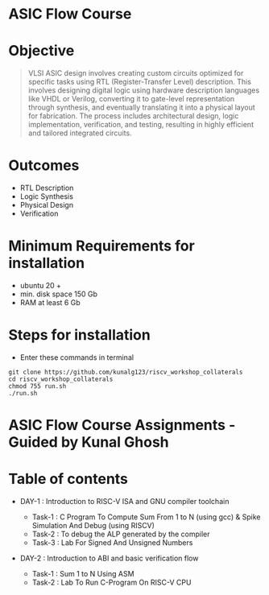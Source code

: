 # ASIC Flow Course
# Objective 
> VLSI ASIC design involves creating custom circuits optimized for specific tasks using RTL (Register-Transfer Level) description. This involves designing digital logic using hardware description languages like VHDL or Verilog, converting it to gate-level representation through synthesis, and eventually translating it into a physical layout for fabrication. The process includes architectural design, logic implementation, verification, and testing, resulting in highly efficient and tailored integrated circuits.

# Outcomes
+ RTL Description
+ Logic Synthesis
+ Physical Design
+ Verification

# Minimum Requirements for installation 
- ubuntu 20 + 
- min. disk space 150 Gb 
- RAM at least 6 Gb

# Steps for installation
- Enter these commands in terminal 
````
git clone https://github.com/kunalg123/riscv_workshop_collaterals
cd riscv_workshop_collaterals
chmod 755 run.sh
./run.sh 
````
  
# ASIC Flow Course Assignments - Guided by Kunal Ghosh
# Table of contents
+ DAY-1 : Introduction to RISC-V ISA and GNU compiler toolchain
  - Task-1 : C Program To Compute Sum From 1 to N (using gcc) & Spike Simulation And Debug (using RISCV) 
  - Task-2 : To debug the ALP generated by the compiler
  - Task-3 : Lab For Signed And Unsigned Numbers 

+ DAY-2 : Introduction to ABI and basic verification flow
  - Task-1 : Sum 1 to N Using ASM 
  -  Task-2 : Lab To Run C-Program On RISC-V CPU 
